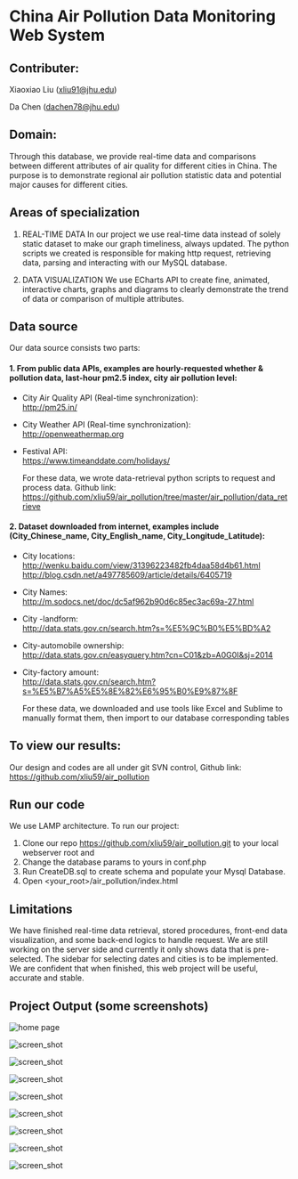 # China Air Pollution Data Monitoring Web System

## Contributer: 
Xiaoxiao Liu	 (xliu91@jhu.edu) 

Da Chen    (dachen78@jhu.edu)

## Domain:
Through this database, we provide real-time data and comparisons between different attributes of air quality for different cities in China. The purpose is to demonstrate regional air pollution statistic data and potential major causes for different cities.

## Areas of specialization

1. REAL-TIME DATA
In our project we use real-time data instead of solely static dataset to make our graph timeliness, always updated. The python scripts we created is responsible for making http request, retrieving data, parsing and interacting with our MySQL database. 

2. DATA VISUALIZATION
We use ECharts API to create fine, animated, interactive charts, graphs and diagrams to clearly demonstrate the trend of data or comparison of multiple attributes. 

## Data source

Our data source consists two parts: 

#### 1. From public data APIs, examples are hourly-requested whether & pollution data, last-hour pm2.5 index, city air pollution level:

* City Air Quality API (Real-time synchronization):  
<http://pm25.in/>
* City Weather API (Real-time synchronization):   
<http://openweathermap.org>
* Festival API:  
<https://www.timeanddate.com/holidays/>

	For these data, we wrote data-retrieval python scripts to request and process data. Github link:
<https://github.com/xliu59/air_pollution/tree/master/air_pollution/data_retrieve>

#### 2. Dataset downloaded from internet, examples include (City_Chinese_name, City_English_name, City_Longitude_Latitude):

* City locations:  
<http://wenku.baidu.com/view/31396223482fb4daa58d4b61.html>  
<http://blog.csdn.net/a497785609/article/details/6405719>
* City Names:  
<http://m.sodocs.net/doc/dc5af962b90d6c85ec3ac69a-27.html>
* City -landform:  
<http://data.stats.gov.cn/search.htm?s=%E5%9C%B0%E5%BD%A2>
* City-automobile ownership:  
<http://data.stats.gov.cn/easyquery.htm?cn=C01&zb=A0G0I&sj=2014>
* City-factory amount:  
<http://data.stats.gov.cn/search.htm?s=%E5%B7%A5%E5%8E%82%E6%95%B0%E9%87%8F>

	For these data, we downloaded and use tools like Excel and Sublime to manually format them, then import to our database corresponding tables


## To view our results:
Our design and codes are all under git SVN control, 
Github link: https://github.com/xliu59/air_pollution 
	

## Run our code

We use LAMP architecture. To run our project:  
1. Clone our repo <https://github.com/xliu59/air_pollution.git> to your local webserver root and  
2. Change the database params to yours in conf.php  
3. Run CreateDB.sql to create schema and populate your Mysql Database.  
4. Open \<your\_root\>/air_pollution/index.html  



## Limitations
We have finished real-time data retrieval, stored procedures, front-end data visualization, and some back-end logics to handle request. We are still working on the server side and currently it only shows data that is pre-selected. The sidebar for selecting dates and cities is to be implemented. We are confident that when finished, this web project will be useful, accurate and stable.


## Project Output (some screenshots)

![home page](./screeshot/homepage.png "home page")

![screen_shot](./screeshot/Picture1.png "screen_shot")

![screen_shot](./screeshot/Picture2.png "screen_shot")

![screen_shot](./screeshot/Picture3.png "screen_shot")

![screen_shot](./screeshot/Picture4.png "screen_shot")

![screen_shot](./screeshot/Picture5.png "screen_shot")

![screen_shot](./screeshot/Picture6.png "screen_shot")

![screen_shot](./screeshot/Picture7.png "screen_shot")

![screen_shot](./screeshot/Picture8.png "screen_shot")



